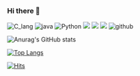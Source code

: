 ### Hi there 👋

<!--
**GHdevlog/GHdevlog** is a ✨ _special_ ✨ repository because its `README.md` (this file) appears on your GitHub profile.

Here are some ideas to get you started:

- 🔭 I’m currently working on ...
- 🌱 I’m currently learning ...
- 👯 I’m looking to collaborate on ...
- 🤔 I’m looking for help with ...
- 💬 Ask me about ...
- 📫 How to reach me: ...
- 😄 Pronouns: ...
- ⚡ Fun fact: ...
-->

<!--<img src="https://img.shields.io/badge/뱃지레이블-배경색?style=뱃지모양&logo=로고&logoColor=로고색상"/> -->

<img alt="C_lang" src ="https://img.shields.io/badge/C-A8B9CC?&style=for-the-badge&logo=C&logoColor=white"/>
<img alt="java" src="https://img.shields.io/badge/java-007396?style=for-the-badge&logo=java&logoColor=white">
<img alt="Python" src ="https://img.shields.io/badge/Python-3776AB?&style=for-the-badge&logo=Python&logoColor=white"/>

<img src="https://img.shields.io/badge/html5-E34F26?style=for-the-badge&logo=html5&logoColor=white">
<img src="https://img.shields.io/badge/css-1572B6?style=for-the-badge&logo=css3&logoColor=white">
<img src="https://img.shields.io/badge/javascript-F7DF1E?style=for-the-badge&logo=javascript&logoColor=black">

<img alt="github" src="https://img.shields.io/badge/github-181717?style=for-the-badge&logo=github&logoColor=white">

<!-- Github 통계 -->
![Anurag's GitHub stats](https://github-readme-stats.vercel.app/api?username=GHdevlog&theme=catppuccin_latte&show_icons=true)

<!-- 업로드 파일 유형 카운터 -->
[![Top Langs](https://github-readme-stats.vercel.app/api/top-langs/?username=GHdevlog&layout=donut)](https://github.com/anuraghazra/github-readme-stats)

<!-- 조회수 카운터 -->
[![Hits](https://hits.seeyoufarm.com/api/count/incr/badge.svg?url=https%3A%2F%2Fgithub.com%2FGHdevlog%2F&count_bg=%233FCDFF&title_bg=%236FDD14&icon=&icon_color=%23E7E7E7&title=hits&edge_flat=false)](https://hits.seeyoufarm.com)
